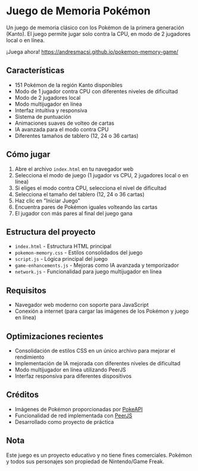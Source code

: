 # Juego de Memoria Pokémon

Un juego de memoria clásico con los Pokémon de la primera generación (Kanto). El juego permite jugar solo contra la CPU, en modo de 2 jugadores local o en línea.

¡Juega ahora! https://andresmacsi.github.io/pokemon-memory-game/

## Características

- 151 Pokémon de la región Kanto disponibles
- Modo de 1 jugador contra CPU con diferentes niveles de dificultad
- Modo de 2 jugadores local
- Modo multijugador en línea
- Interfaz intuitiva y responsiva
- Sistema de puntuación
- Animaciones suaves de volteo de cartas
- IA avanzada para el modo contra CPU
- Diferentes tamaños de tablero (12, 24 o 36 cartas)

## Cómo jugar

1. Abre el archivo `index.html` en tu navegador web
2. Selecciona el modo de juego (1 jugador vs CPU, 2 jugadores local o en línea)
3. Si eliges el modo contra CPU, selecciona el nivel de dificultad
4. Selecciona el tamaño del tablero (12, 24 o 36 cartas)
5. Haz clic en "Iniciar Juego"
6. Encuentra pares de Pokémon iguales volteando las cartas
7. El jugador con más pares al final del juego gana

## Estructura del proyecto

- `index.html` - Estructura HTML principal
- `pokemon-memory.css` - Estilos consolidados del juego
- `script.js` - Lógica principal del juego
- `game-enhancements.js` - Mejoras como IA avanzada y temporizador
- `network.js` - Funcionalidad para juego multijugador en línea

## Requisitos

- Navegador web moderno con soporte para JavaScript
- Conexión a internet (para cargar las imágenes de los Pokémon y juego en línea)

## Optimizaciones recientes

- Consolidación de estilos CSS en un único archivo para mejorar el rendimiento
- Implementación de IA mejorada con diferentes niveles de dificultad
- Modo multijugador en línea utilizando PeerJS
- Interfaz responsiva para diferentes dispositivos

## Créditos

- Imágenes de Pokémon proporcionadas por [PokeAPI](https://pokeapi.co/)
- Funcionalidad de red implementada con [PeerJS](https://peerjs.com/)
- Desarrollado como proyecto de práctica

## Nota

Este juego es un proyecto educativo y no tiene fines comerciales. Pokémon y todos sus personajes son propiedad de Nintendo/Game Freak.
